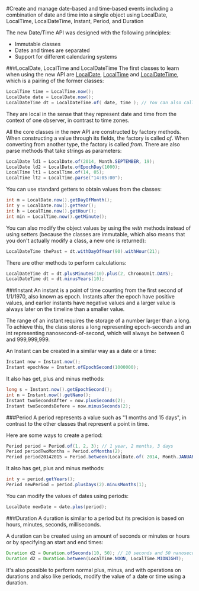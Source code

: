 #Create and manage date-based and time-based events including a combination of date and time into a single object using LocalDate, LocalTime, LocalDateTime, Instant, Period, and Duration

The new Date/Time API was designed with the following principles:
* Immutable classes
* Dates and times are separated 
* Support for different calendaring systems

###LocalDate, LocalTime and LocalDateTime
The first classes to learn when using the new API are [LocalDate](https://docs.oracle.com/javase/8/docs/api/java/time/LocalDate.html), [LocalTime](https://docs.oracle.com/javase/8/docs/api/java/time/LocalTime.html) and [LocalDateTime](https://docs.oracle.com/javase/8/docs/api/java/time/LocalDateTime.html), which is a pairing of the former classes:
````java
LocalTime time = LocalTime.now();
LocalDate date = LocalDate.now();
LocalDateTime dt = LocalDateTime.of( date, time ); // You can also call LocalDateTime.now();
````
They are local in the sense that they represent date and time from the context of one observer, in contrast to time zones.

All the core classes in the new API are constructed by factory methods. When constructing a value through its fields, the factory is called *of*. When converting from another type, the factory is called *from*. There are also parse methods that take strings as parameters:
````java
LocalDate ld1 = LocalDate.of(2014, Month.SEPTEMBER, 19);
LocalDate ld2 = LocalDate.ofEpochDay(1000);
LocalTime lt1 = LocalTime.of(14, 05);
LocalTime lt2 = LocalTime.parse("14:05:00");
````

You can use standard getters to obtain values from the classes:
````java
int m = LocalDate.now().getDayOfMonth();
int y = LocalDate.now().getYear();
int h = LocalTime.now().getHour();
int min = LocalTime.now().getMinute();
````

You can also modify the object values by using the *with* methods instead of using setters (because the classes are immutable, which also means that you don't actually modify a class, a new one is returned):
````java
LocalDateTime thePast = dt.withDayOfYear(90).withHour(21);
````

There are other methods to perform calculations:
````java
LocalDateTime dt = dt.plusMinutes(10).plus(2, ChronoUnit.DAYS);
LocalDateTime dt = dt.minusYears(10);
````

###Instant
An instant is a point of time counting from the first second of 1/1/1970, also known as epoch. Instants after the epoch have positive values, and earlier instants have negative values and a larger value is always later on the timeline than a smaller value.

The range of an instant requires the storage of a number larger than a long. To achieve this, the class stores a long representing epoch-seconds and an int representing nanosecond-of-second, which will always be between 0 and 999,999,999.

An Instant can be created in a similar way as a date or a time:
````java
Instant now = Instant.now();
Instant epochNow = Instant.ofEpochSecond(1000000);
````
It also has get, plus and minus methods:
````java
long s = Instant.now().getEpochSecond();
int n = Instant.now().getNano();
Instant twoSecondsAfter = now.plusSeconds(2);
Instant twoSecondsBefore = now.minusSeconds(2);
````

###Period
A period represents a value such as "1 months and 15 days", in contrast to the other classes that represent a point in time.

Here are some ways to create a period:
````java
Period period = Period.of(1, 2, 3); // 1 year, 2 months, 3 days
Period periodTwoMonths = Period.ofMonths(2);
Period period20142015 = Period.between(LocalDate.of( 2014, Month.JANUARY, 1), LocalDate.of( 2015, Month.JANUARY, 1));
````
It also has get, plus and minus methods:
````java
int y = period.getYears();
Period newPeriod = period.plusDays(2).minusMonths(1);
````

You can modify the values of dates using periods:
````java
LocalDate newDate = date.plus(period);
````

###Duration
A duration is similar to a period but its precision is based on hours, minutes, seconds, milliseconds. 

A duration can be created using an amount of seconds or minutes or hours or by specifying an start and end times:
````java
Duration d2 = Duration.ofSeconds(10, 50); // 10 seconds and 50 nanoseconds
Duration d2 = Duration.between(LocalTime.NOON, LocalTime.MIDNIGHT);
````

It's also possible to perform normal plus, minus, and with operations on durations and also like periods, modify the value of a date or time using a duration.
